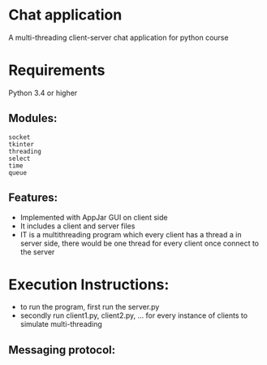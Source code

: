 # Chat application
A multi-threading client-server chat application for python course


# Requirements  
Python 3.4 or higher

## Modules:  
```
socket
tkinter
threading
select 
time
queue
```

## Features:
- Implemented with AppJar GUI on client side
- It includes a client and server files
- IT is a multithreading program which every client has a thread
a in server side, there would be one thread for every client once
connect to the server

# Execution Instructions:
- to run the program, first run the server.py
- secondly run client1.py, client2.py, ... for every instance 
of clients to simulate multi-threading

## Messaging protocol:
